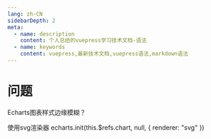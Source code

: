```yaml
---
lang: zh-CN
sidebarDepth: 2
meta:
  - name: description
    content: 个人总结的vuepress学习技术文档-语法
  - name: keywords
    content: vuepress,最新技术文档,vuepress语法,markdown语法
---
```


# 问题
Echarts图表样式边缘模糊？

使用svg渲染器 echarts.init(this.$refs.chart, null, { renderer: "svg" })
